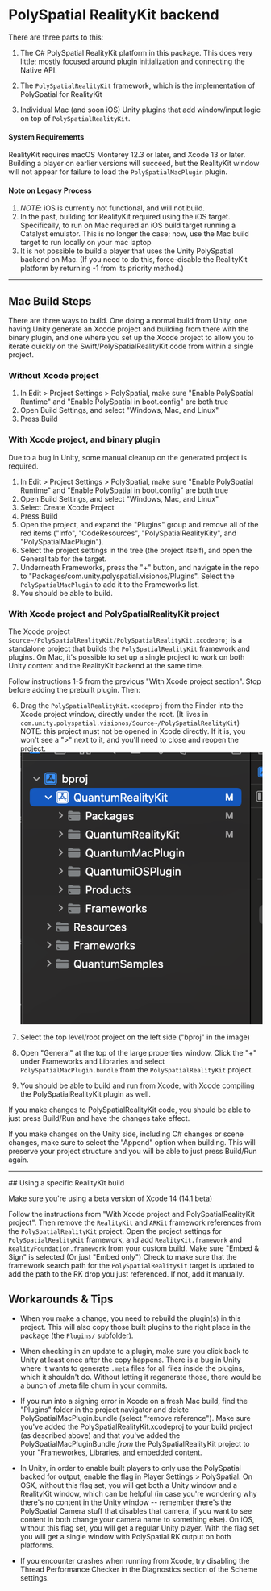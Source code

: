 # PolySpatial RealityKit backend
There are three parts to this:

1. The C# PolySpatial RealityKit platform in this package.  This does very little; mostly focused around plugin initialization and connecting the Native API.

2. The `PolySpatialRealityKit` framework, which is the implementation of PolySpatial for RealityKit

3. Individual Mac (and soon iOS) Unity plugins that add window/input logic on top of `PolySpatialRealityKit`.

#### System Requirements
RealityKit requires macOS Monterey 12.3 or later, and Xcode 13 or later. Building a player on earlier versions will succeed, but the RealityKit window will not appear for failure to load the `PolySpatialMacPlugin` plugin.

#### Note on Legacy Process
1. *NOTE*: iOS is currently not functional, and will not build.
2. In the past, building for RealityKit required using the iOS target. Specifically, to run on Mac required an iOS build target running a Catalyst emulator. This is no longer the case; now, use the Mac build target to run locally on your mac laptop
3. It is not possible to build a player that uses the Unity PolySpatial backend on Mac.  (If you need to do this, force-disable the RealityKit platform by returning -1 from its priority method.)

<hr>

## Mac Build Steps

There are three ways to build.  One doing a normal build from Unity, one having Unity generate an Xcode project and building from there with the binary plugin, and one where you set up the Xcode project to allow you to iterate quickly on the Swift/PolySpatialRealityKit code from within a single project.

### Without Xcode project
1. In Edit > Project Settings > PolySpatial, make sure "Enable PolySpatial Runtime" and "Enable PolySpatial in boot.config" are both true
2. Open Build Settings, and select "Windows, Mac, and Linux"
3. Press Build

### With Xcode project, and binary plugin

Due to a bug in Unity, some manual cleanup on the generated project is required.
1. In Edit > Project Settings > PolySpatial, make sure "Enable PolySpatial Runtime" and "Enable PolySpatial in boot.config" are both true
2. Open Build Settings, and select "Windows, Mac, and Linux"
3. Select Create Xcode Project
4. Press Build
5. Open the project, and expand the "Plugins" group and remove all of the red items ("Info", "CodeResources", "PolySpatialRealityKity", and "PolySpatialMacPlugin").
6. Select the project settings in the tree (the project itself), and open the General tab for the target.
7. Underneath Frameworks, press the "+" button, and navigate in the repo to "Packages/com.unity.polyspatial.visionos/Plugins".  Select the `PolySpatialMacPlugin` to add it to the Frameworks list.
8. You should be able to build.

### With Xcode project and PolySpatialRealityKit project
The Xcode project `Source~/PolySpatialRealityKit/PolySpatialRealityKit.xcodeproj` is a standalone project that builds the `PolySpatialRealityKit` framework and plugins. On Mac, it's possible to set up a single project to work on both Unity content and the RealityKit backend at the same time.

Follow instructions 1-5 from the previous "With Xcode project section".  Stop before adding the prebuilt plugin.  Then:

6. Drag the `PolySpatialRealityKit.xcodeproj` from the Finder into the Xcode project window, directly under the root.  (It lives in `com.unity.polyspatial.visionos/Source~/PolySpatialRealityKit`)  NOTE: this project must not be opened in Xcode directly.  If it is, you won't see a ">" next to it, and you'll need to close and reopen the project.
![Xcode Screenshot](Documentation~/Resources/xcode-1.png) 

7. Select the top level/root project on the left side ("bproj" in the image)

8. Open "General" at the top of the large properties window.  Click the "+" under Frameworks and Libraries and select `PolySpatialMacPlugin.bundle` from the `PolySpatialRealityKit` project.

9. You should be able to build and run from Xcode, with Xcode compiling the PolySpatialRealityKit plugin as well.

If you make changes to PolySpatialRealityKit code, you should be able to just press Build/Run and have the changes take effect.

If you make changes on the Unity side, including C# changes or scene changes, make sure to select the "Append" option when building.  This will preserve your project structure and you will be able to just press Build/Run again.

<hr>
## Using a specific RealityKit build

Make sure you're using a beta version of Xcode 14 (14.1 beta)

Follow the instructions from "With Xcode project and PolySpatialRealityKit project".  Then remove the `RealityKit` and `ARKit` framework references from the `PolySpatialRealityKit` project.  Open the project settings for `PolySpatialRealityKit` framework, and add `RealityKit.framework` and `RealityFoundation.framework` from your custom build.  Make sure "Embed & Sign" is selected (Or just "Embed only")
Check to make sure that the framework search path for the `PolySpatialRealityKit` target is updated to add the path to the RK drop you just referenced. If not, add it manually.


## Workarounds & Tips
- When you make a change, you need to rebuild the plugin(s) in this project.  This will also copy those built plugins to the right place in the package (the `Plugins/` subfolder).

- When checking in an update to a plugin, make sure you click back to Unity at least once after the copy happens.  There is a bug in Unity where it wants to generate `.meta` files for all files inside the plugins, which it shouldn't do.  Without letting it regenerate those, there would be a bunch of .meta file churn in your commits.

- If you run into a signing error in Xcode on a fresh Mac build, find the "Plugins" folder in the project navigator and delete PolySpatialMacPlugin.bundle (select "remove reference"). Make sure you've added the PolySpatialRealityKit.xcodeproj to your build project (as described above) and that you've added the PolySpatialMacPluginBundle *from* the PolySpatialRealityKit project to your "Frameworkes, Libraries, and embedded content.

- In Unity, in order to enable built players to only use the PolySpatial backed for output, enable the flag in Player Settings > PolySpatial.  On OSX, without this flag set, you will get both a Unity window and a RealityKit window, which can be helpful (in case you're wondering why there's no content in the Unity window -- remember there's the PolySpatial Camera stuff that disables that camera, if you want to see  content in both change your camera name to something else).  On iOS, without this flag set, you will get a regular Unity player.  With the flag set you will get a single window with PolySpatial RK output on both platforms.

- If you encounter crashes when running from Xcode, try disabling the Thread Performance Checker in the Diagnostics section of the Scheme settings.
